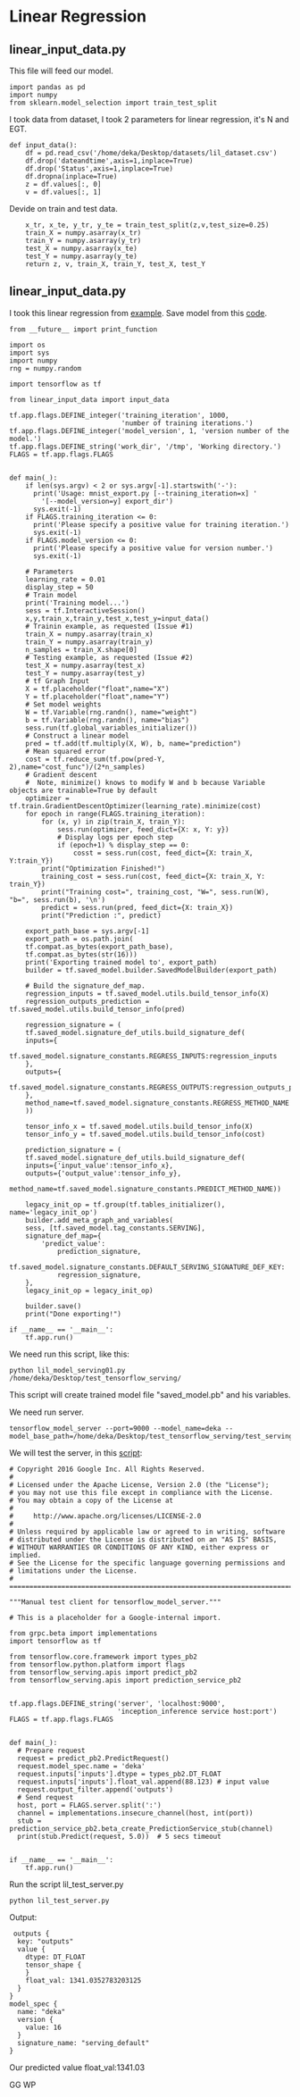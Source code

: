 <h1> Linear Regression </h1>

<h2> linear_input_data.py </h2>
  This file will feed our model.
 
 
    import pandas as pd
    import numpy
    from sklearn.model_selection import train_test_split

 I took data from dataset, I took 2 parameters for linear regression, it's N and EGT.

    def input_data():
        df = pd.read_csv('/home/deka/Desktop/datasets/lil_dataset.csv')
        df.drop('dateandtime',axis=1,inplace=True)
        df.drop('Status',axis=1,inplace=True)
        df.dropna(inplace=True)
        z = df.values[:, 0]
        v = df.values[:, 1]
        
   Devide on train and test data.
        
        x_tr, x_te, y_tr, y_te = train_test_split(z,v,test_size=0.25)
        train_X = numpy.asarray(x_tr)
        train_Y = numpy.asarray(y_tr)
        test_X = numpy.asarray(x_te)
        test_Y = numpy.asarray(y_te)
        return z, v, train_X, train_Y, test_X, test_Y

 
 <h2> linear_input_data.py </h2>
 
  
  I took this linear regression from [example](https://github.com/aymericdamien/TensorFlow-Examples/blob/master/examples/2_BasicModels/linear_regression.py).
 Save model from this [code](https://github.com/tensorflow/serving/blob/master/tensorflow_serving/example/mnist_saved_model.py).
  
  
    from __future__ import print_function

    import os
    import sys
    import numpy
    rng = numpy.random

    import tensorflow as tf

    from linear_input_data import input_data

    tf.app.flags.DEFINE_integer('training_iteration', 1000,
                                'number of training iterations.')
    tf.app.flags.DEFINE_integer('model_version', 1, 'version number of the model.')
    tf.app.flags.DEFINE_string('work_dir', '/tmp', 'Working directory.')
    FLAGS = tf.app.flags.FLAGS


    def main(_):
        if len(sys.argv) < 2 or sys.argv[-1].startswith('-'):
          print('Usage: mnist_export.py [--training_iteration=x] '
            '[--model_version=y] export_dir')
          sys.exit(-1)
        if FLAGS.training_iteration <= 0:
          print('Please specify a positive value for training iteration.')
          sys.exit(-1)
        if FLAGS.model_version <= 0:
          print('Please specify a positive value for version number.')
          sys.exit(-1)

        # Parameters
        learning_rate = 0.01
        display_step = 50
        # Train model
        print('Training model...')
        sess = tf.InteractiveSession()
        x,y,train_x,train_y,test_x,test_y=input_data()
        # Trainin example, as requested (Issue #1)
        train_X = numpy.asarray(train_x)
        train_Y = numpy.asarray(train_y)
        n_samples = train_X.shape[0]
        # Testing example, as requested (Issue #2)
        test_X = numpy.asarray(test_x)
        test_Y = numpy.asarray(test_y)
        # tf Graph Input
        X = tf.placeholder("float",name="X")
        Y = tf.placeholder("float",name="Y")
        # Set model weights
        W = tf.Variable(rng.randn(), name="weight")
        b = tf.Variable(rng.randn(), name="bias")
        sess.run(tf.global_variables_initializer())
        # Construct a linear model
        pred = tf.add(tf.multiply(X, W), b, name="prediction")
        # Mean squared error
        cost = tf.reduce_sum(tf.pow(pred-Y, 2),name="cost_func")/(2*n_samples)
        # Gradient descent
        #  Note, minimize() knows to modify W and b because Variable objects are trainable=True by default
        optimizer = tf.train.GradientDescentOptimizer(learning_rate).minimize(cost)
        for epoch in range(FLAGS.training_iteration):
            for (x, y) in zip(train_X, train_Y):
                sess.run(optimizer, feed_dict={X: x, Y: y})
                # Display logs per epoch step
                if (epoch+1) % display_step == 0:
                    cosst = sess.run(cost, feed_dict={X: train_X, Y:train_Y})
            print("Optimization Finished!")
            training_cost = sess.run(cost, feed_dict={X: train_X, Y: train_Y})
            print("Training cost=", training_cost, "W=", sess.run(W), "b=", sess.run(b), '\n')
            predict = sess.run(pred, feed_dict={X: train_X})
            print("Prediction :", predict)

        export_path_base = sys.argv[-1]
        export_path = os.path.join(
        tf.compat.as_bytes(export_path_base),
        tf.compat.as_bytes(str(16)))
        print('Exporting trained model to', export_path)
        builder = tf.saved_model.builder.SavedModelBuilder(export_path)

        # Build the signature_def_map.
        regression_inputs = tf.saved_model.utils.build_tensor_info(X)
        regression_outputs_prediction = tf.saved_model.utils.build_tensor_info(pred)

        regression_signature = (
        tf.saved_model.signature_def_utils.build_signature_def(
        inputs={
            tf.saved_model.signature_constants.REGRESS_INPUTS:regression_inputs
        },
        outputs={
            tf.saved_model.signature_constants.REGRESS_OUTPUTS:regression_outputs_prediction,
        },
        method_name=tf.saved_model.signature_constants.REGRESS_METHOD_NAME
        ))

        tensor_info_x = tf.saved_model.utils.build_tensor_info(X)
        tensor_info_y = tf.saved_model.utils.build_tensor_info(cost)

        prediction_signature = (
        tf.saved_model.signature_def_utils.build_signature_def(
        inputs={'input_value':tensor_info_x},
        outputs={'output_value':tensor_info_y},
        method_name=tf.saved_model.signature_constants.PREDICT_METHOD_NAME))

        legacy_init_op = tf.group(tf.tables_initializer(), name='legacy_init_op')
        builder.add_meta_graph_and_variables(
        sess, [tf.saved_model.tag_constants.SERVING],
        signature_def_map={
            'predict_value':
                prediction_signature,
            tf.saved_model.signature_constants.DEFAULT_SERVING_SIGNATURE_DEF_KEY:
                regression_signature,
        },
        legacy_init_op = legacy_init_op)

        builder.save()
        print("Done exporting!")

    if __name__ == '__main__':
        tf.app.run()
        
We need run this script, like this:

    python lil_model_serving01.py /home/deka/Desktop/test_tensorflow_serving/

This script will create trained model file "saved_model.pb" and his variables.
        
We need run server.

    tensorflow_model_server --port=9000 --model_name=deka --model_base_path=/home/deka/Desktop/test_tensorflow_serving/test_serving_model1
    
We will test the server, in this [script]():

    # Copyright 2016 Google Inc. All Rights Reserved.
    #
    # Licensed under the Apache License, Version 2.0 (the "License");
    # you may not use this file except in compliance with the License.
    # You may obtain a copy of the License at
    #
    #     http://www.apache.org/licenses/LICENSE-2.0
    #
    # Unless required by applicable law or agreed to in writing, software
    # distributed under the License is distributed on an "AS IS" BASIS,
    # WITHOUT WARRANTIES OR CONDITIONS OF ANY KIND, either express or implied.
    # See the License for the specific language governing permissions and
    # limitations under the License.
    # ==============================================================================

    """Manual test client for tensorflow_model_server."""

    # This is a placeholder for a Google-internal import.

    from grpc.beta import implementations
    import tensorflow as tf

    from tensorflow.core.framework import types_pb2
    from tensorflow.python.platform import flags
    from tensorflow_serving.apis import predict_pb2
    from tensorflow_serving.apis import prediction_service_pb2


    tf.app.flags.DEFINE_string('server', 'localhost:9000',
                               'inception_inference service host:port')
    FLAGS = tf.app.flags.FLAGS


    def main(_):
      # Prepare request
      request = predict_pb2.PredictRequest()
      request.model_spec.name = 'deka'
      request.inputs['inputs'].dtype = types_pb2.DT_FLOAT
      request.inputs['inputs'].float_val.append(88.123) # input value
      request.output_filter.append('outputs')
      # Send request
      host, port = FLAGS.server.split(':')
      channel = implementations.insecure_channel(host, int(port))
      stub = prediction_service_pb2.beta_create_PredictionService_stub(channel)
      print(stub.Predict(request, 5.0))  # 5 secs timeout


    if __name__ == '__main__':
        tf.app.run()

 Run the script lil_test_server.py
 
    python lil_test_server.py
    
 Output:
 
     outputs {
      key: "outputs"
      value {
        dtype: DT_FLOAT
        tensor_shape {
        }
        float_val: 1341.0352783203125
      }
    }
    model_spec {
      name: "deka"
      version {
        value: 16
      }
      signature_name: "serving_default"
    }

Our predicted value float_val:1341.03

 GG WP
